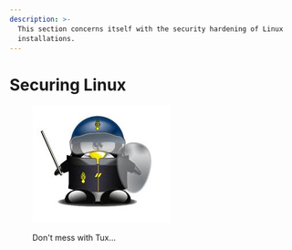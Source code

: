```yaml
---
description: >-
  This section concerns itself with the security hardening of Linux
  installations.
---
```


# Securing Linux

<figure><img src="../../../.gitbook/assets/image (1) (1) (1).png" alt=""><figcaption><p>Don't mess with Tux...</p></figcaption></figure>
